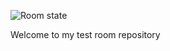 ![Room state](https://github.com/engineermanmohansingh/testroom/actions/workflows/github-actions-demo.yml/badge.svg)

Welcome to my test room repository
